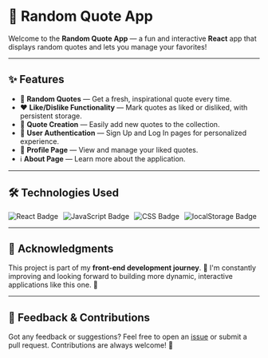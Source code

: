# 🌟 Random Quote App

Welcome to the **Random Quote App** — a fun and interactive **React** app that displays random quotes and lets you manage your favorites!

---

## ✨ Features

- 💬 **Random Quotes** — Get a fresh, inspirational quote every time.
- ❤️ **Like/Dislike Functionality** — Mark quotes as liked or disliked, with persistent storage.
- 📝 **Quote Creation** — Easily add new quotes to the collection.
- 🔐 **User Authentication** — Sign Up and Log In pages for personalized experience.
- 👤 **Profile Page** — View and manage your liked quotes.
- ℹ️ **About Page** — Learn more about the application.

---

## 🛠️ Technologies Used

<div style="display: flex; gap: 10px; align-items: flex-start;">
  <img src="https://img.shields.io/badge/React-61DAFB?style=for-the-badge&logo=react&logoColor=black" alt="React Badge" />
  <img src="https://img.shields.io/badge/JavaScript-F7DF1E?style=for-the-badge&logo=javascript&logoColor=black" alt="JavaScript Badge" />
  <img src="https://img.shields.io/badge/CSS3-1572B6?style=for-the-badge&logo=css3&logoColor=white" alt="CSS Badge" />
  <img src="https://img.shields.io/badge/localStorage-FF6F61?style=for-the-badge&logo=html5&logoColor=white" alt="localStorage Badge" />
</div>

---

## 🙌 Acknowledgments

This project is part of my **front-end development journey**. 💪 I'm constantly improving and looking forward to building more dynamic, interactive applications like this one. 🚀

---

## 💬 Feedback & Contributions

Got any feedback or suggestions? Feel free to open an [issue](https://github.com/Baljann/random-quote-app/issues) or submit a pull request. Contributions are always welcome! 🙌
